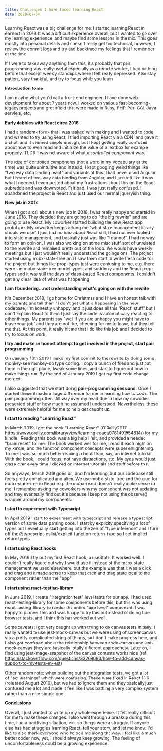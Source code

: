 ```yaml
---
title: Challenges I have faced learning React
date: 2020-07-04
---
```


Learning React was a big challenge for me. I started learning React in earnest
in 2019. It was a difficult experience overall, but I wanted to go over my
learning experience, and maybe find some lessons in the mix. This goes mostly
into personal details and doesn't really get too technical, however, I review
the commit logs and try and backtrace my feelings that I remember at the time.

If I were to take away anything from this, it's probably that pair programming
was really useful especially as a remote worker, I had nothing before that
except weekly standups where I felt really depressed. Also stay patient, stay
thankful, and try to focus while you learn

**Introduction to me**

I am maybe what you'd call a front-end engineer. I have done web development
for about 7 years now. I worked on various fast-becoming-legacy projects and
greenfield that were made in Ruby, PHP, Perl CGI, Java servlets, etc.

**Early dabbles with React circa 2016**

I had a random `<form>` that I was tasked with making and I wanted to code and
wanted to try using React. I tried importing React via a CDN  and gave it a
shot, and it seemed simple enough, but I kept getting really confused about how
to even read and initialize the value of a textbox for example properly. TLDR:
I was not aware of what a _controlled component_ was.

The idea of controlled components (not a word in my vocabulary at the time) was
quite unintuitive and instead, I kept googling weird things like "two way data
binding react" and variants of this. I had never used Angular but I heard of
two-way data binding from Angular, and I just felt like it was what I needed.
I even posted about my frustrations about this on the React subreddit and was
downvoted. Felt bad. I was just really confused. I abandoned the project in
React and just used our normal jqueryish thing.

**New job in 2018**

When I got a call about a new job in 2018, I was really happy and started in
June 2018. They decided they are going to do "the big rewrite" and are going to
use React. My coworker started building the new React app prototype. My
coworker keeps asking me "what state management library should we use". I just
had no idea about React still, I had not ever looked into state management, and
basically just was like "I dunno!". I had no way to form an opinion. I was also
working on some misc stuff sort of unrelated to the rewrite and remained pretty
out of the loop. We would have weekly meetings but I just wouldn't really
understand the goings ons. The project started using mobx-state-tree and I saw
them start to write fresh code for the project but things like prop-types just
were confusing to me, e.g. there were the mobx-state-tree model types, and
suddenly and the React prop-types and it was still the days of class-based
React components. I couldn't get any clear idea of what was happening

**I am floundering...not understanding what's going on with the rewrite**

It's December 2018, I go home for Christmas and I have an honest talk with my
parents and tell them "I don't get what is happening in the new codebase, I'm
honestly unhappy, and it just does all this 'React' stuff" but I can't explain
React to them I just say the code is automatically reacting to other things. My
parents say "well if you are unhappy you might have to leave your job" and they
are not like, cheering for me to leave, but they tell me that. At this point,
it really hit me that I do like this job and I decided to try to focus on work.

**I try and make an honest attempt to get involved in the project, start pair
programming**

On January 10th 2019 I make my first commit to the rewrite by doing some
monkey-see monkey-do type coding. I copy a bunch of files and just put them in
the right place, tweak some lines, and start to figure out how to make things
run. By the end of January 2019 I get my first code change merged.

I also suggested that we start doing **pair-programming sessions**. Once I
started these it made a huge difference for me in learning how to code. The
pair programming often still way over my head due to how my coworker presented
stuff or how much he assumed I understood. Nevertheless, these were extremely
helpful for me to help get caught up.

**I start to reading "Learning React"**

In March 2019, I got the book "Learning React" (O'Reilly2017
<https://www.oreilly.com/library/view/learning-react/9781491954614/>) for my
kindle.  Reading this book was a big help I felt, and provided a needed "brain
reset" for me. The book worked well for me, I read it each night on my kindle,
and the function component concepts were super enlightening. To me it was so
much better reading a book than, say, an internet tutorial. With the book, I
could focus, not have distractions, etc. My eyes would just glaze over every
time I clicked on internet tutorials and stuff before this.

So anyways, March 2019 goes on, and I'm learning, but our codebase still feels
pretty complicated and alien. We use mobx-state-tree and the glue for
mobx-state-tree to React e.g. the mobx-react doesn't really make sense to me. I
remember asking my coworkers why my component was not updating and they
eventually find out it's because I keep not using the observe() wrapper around
my components.

**I start to experiment with Typescript**

In April 2019 I start to experiment with typescript and release a typescript
version of some data parsing code. I start by explicity specifying a lot of
types but I eventually start getting into the zen of "type inference" and I
turn off the @typescript-eslint/explicit-function-return-type so I get implied
return types.

**I start using React hooks**

In May 2019 I try out my first React hook, a useState. It worked well. I
couldn't really figure out why I would use it instead of the mobx state
management we used elsewhere, but the example was that it was a click and drag
and it made sense to keep that click and drag state local to the component
rather than the "app"

**I start using react-testing-library**

In June 2019, I create "integration test" level tests for our app. I had used
react-testing-library for some components before this, but this was using
react-testing-library to render the entire "app level" component. I was happy
to pioneer this and was happy to try this out instead of doing true browser
tests, and I think this has worked out well.

Some caveats: I got very caught up with trying to do canvas tests initially. I
really wanted to use jest-mock-canvas but we were using offscreencanvas via a
pretty complicated string of things, so I don't make progress here, and I also
got confused about the relationship between node-canvas and jest-mock-canvas
(they are basically totally different approaches). Later on, I find using
jest-image-snapshot of the canvas contents works nice (ref
<https://stackoverflow.com/questions/33269093/how-to-add-canvas-support-to-my-tests-in-jest>)

Other random note: when building out the integration tests, we got a lot
of "act warnings" which were confusing. These were fixed in React 16.9
(released August 2019), but we had to ignore them and they basically just
confused me a lot and made it feel like I was battling a very complex system
rather than a nice simple one.

**Conclusions**

Overall, I just wanted to write up my whole experience. It felt really
difficult for me to make these changes. I also went through a breakup during
this time, had a bad living situation, etc. so things were a struggle. If
anyone else has had struggles learning React, tell your story, and let me know.
I'd like to also thank everyone who helped me along the way. I feel like a much
better coder now, yet, I should always keep growing. The feeling of
uncomfortableness could be a growing experience.
